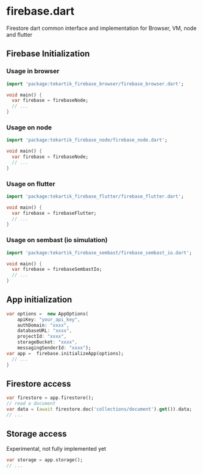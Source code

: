 # firebase.dart

Firestore dart common interface and implementation for Browser, VM, node and flutter


## Firebase Initialization

### Usage in browser

```dart
import 'package:tekartik_firebase_browser/firebase_browser.dart';

void main() {
  var firebase = firebaseNode;
  // ...
}
```  

### Usage on node

```dart
import 'package:tekartik_firebase_node/firebase_node.dart';

void main() {
  var firebase = firebaseNode;
  // ...
}
```  

### Usage on flutter

```dart
import 'package:tekartik_firebase_flutter/firebase_flutter.dart';

void main() {
  var firebase = firebaseFlutter;
  // ...
}
```  

### Usage on sembast (io simulation)

```dart
import 'package:tekartik_firebase_sembast/firebase_sembast_io.dart';

void main() {
  var firebase = firebaseSembastIo;
  // ...
}
```  

## App initialization

```dart
var options =  new AppOptions(
    apiKey: "your_api_key",
    authDomain: "xxxx",
    databaseURL: "xxxx",
    projectId: "xxxx",
    storageBucket: "xxxx",
    messagingSenderId: "xxxx"); 
var app =  firebase.initializeApp(options);
  // ...
}
```  

## Firestore access

```dart
var firestore = app.firestore();
// read a document
var data = (await firestore.doc('collections/document').get()).data;
// ...

```  

## Storage access

Experimental, not fully implemented yet
```dart
var storage = app.storage();
// ...

```  


